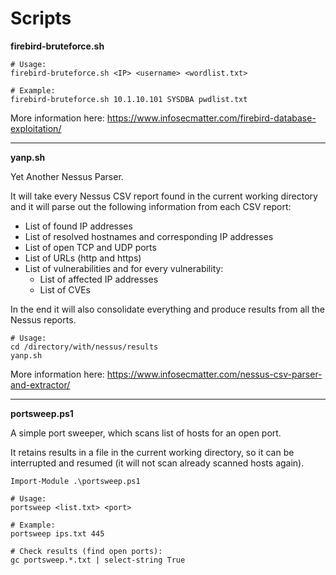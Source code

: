 # Scripts

**firebird-bruteforce.sh**

```
# Usage:
firebird-bruteforce.sh <IP> <username> <wordlist.txt>

# Example:
firebird-bruteforce.sh 10.1.10.101 SYSDBA pwdlist.txt
```

More information here: https://www.infosecmatter.com/firebird-database-exploitation/

---

**yanp.sh**

Yet Another Nessus Parser.

It will take every Nessus CSV report found in the current working directory and it will parse out the following information from each CSV report:

- List of found IP addresses
- List of resolved hostnames and corresponding IP addresses
- List of open TCP and UDP ports
- List of URLs (http and https)
- List of vulnerabilities and for every vulnerability:
  - List of affected IP addresses
  - List of CVEs

In the end it will also consolidate everything and produce results from all the Nessus reports.

```
# Usage:
cd /directory/with/nessus/results
yanp.sh
```

More information here: https://www.infosecmatter.com/nessus-csv-parser-and-extractor/

---

**portsweep.ps1**

A simple port sweeper, which scans list of hosts for an open port.

It retains results in a file in the current working directory, so it can be interrupted and resumed (it will not scan already scanned hosts again).

```
Import-Module .\portsweep.ps1

# Usage:
portsweep <list.txt> <port>

# Example:
portsweep ips.txt 445

# Check results (find open ports):
gc portsweep.*.txt | select-string True
```
